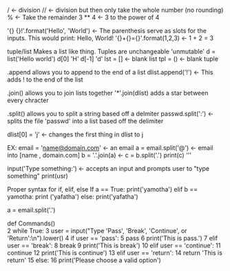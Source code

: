 / <- division
// <- division but then only take the whole number (no rounding)
% <- Take the remainder
3 ** 4 <- 3 to the power of 4


'{} {}!'.format('Hello', 'World') <- The parenthesis serve as slots for the inputs. This would print: Hello, World! 
'{}+{}={}'.format(1,2,3) <- 1 + 2 = 3


tuple/list Makes a list like thing. Tuples are unchangeable 'unmutable'
d = list('Hello world')
d[0] 'H'
d[-1] 'd'
lst = []  <- blank list
tpl = ()  <- blank tuple

.append allows you to append to the end of a list
dlist.append('!') <- This adds ! to the end of the list

.join() allows you to join lists together
'*'.join(dlist) adds a star between every chracter

.split() allows you to split a string based off a delmiter
passwd.split(':') <- splits the file 'passwd' into a list based off the delimiter 

dlist[0] = 'j' <- changes the first thing in dlist to j

EX: 
email = 'name@domain.com' <- an email
a = email.split('@') <- email into [name , domain.com]
b = '.'.join(a)  <- 
c = b.split('.')
print(c)
'''

input('Type something:') <- accepts an input and prompts user to "type something"
print(usr)

Proper syntax for if, elif, else
If a == True:
  print('yamotha')
elif b == yamotha:
  print ('yafatha')
else:
  print('yafatha')

a = email.split('.')

def Commands()    
 2     while True:
 3         user = input("Type 'Pass', 'Break', 'Continue', or 'Return':\n").lower()
 4         if user == 'pass':
 5             pass
 6             print('This is pass.')
 7         elif user == 'break':
 8             break
 9             print('This is break')
10         elif user == 'continue':
11             continue
12             print('This is continue')
13         elif user == 'return':
14             return 'This is return'
15         else:
16             print('Please choose a valid option')
